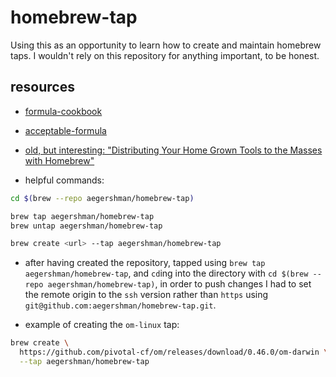 # homebrew-tap

Using this as an opportunity to learn how to create and maintain homebrew taps. I wouldn't rely on this repository for anything important, to be honest.

## resources

- [formula-cookbook](https://github.com/Homebrew/brew/blob/master/docs/Formula-Cookbook.md)

- [acceptable-formula](https://docs.brew.sh/Acceptable-Formulae)

- [old, but interesting: "Distributing Your Home Grown Tools to the Masses with Homebrew"](https://tech.cars.com/distributing-your-home-grown-tools-to-the-masses-with-homebrew-acb7a62518a8)

- helpful commands:

```sh
cd $(brew --repo aegershman/homebrew-tap)

brew tap aegershman/homebrew-tap
brew untap aegershman/homebrew-tap

brew create <url> --tap aegershman/homebrew-tap
```

- after having created the repository, tapped using `brew tap aegershman/homebrew-tap`, and `cd`ing into the directory with `cd $(brew --repo aegershman/homebrew-tap)`, in order to push changes I had to set the remote origin to the `ssh` version rather than `https` using `git@github.com:aegershman/homebrew-tap.git`.

- example of creating the `om-linux` tap:

```sh
brew create \
  https://github.com/pivotal-cf/om/releases/download/0.46.0/om-darwin \
  --tap aegershman/homebrew-tap
```
